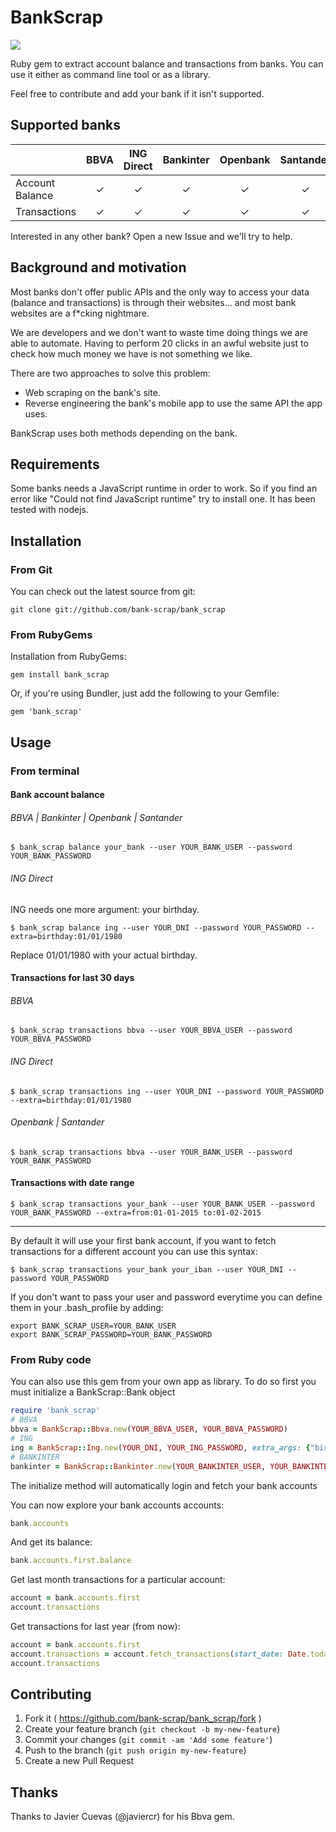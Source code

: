 # BankScrap

[![](http://188.166.39.57:3000/badge.svg)](http://188.166.39.57:3000)

Ruby gem to extract account balance and transactions from banks. You can use it either as command line tool or as a library.

Feel free to contribute and add your bank if it isn't supported.

## Supported banks

|                 |  BBVA  | ING Direct | Bankinter | Openbank | Santander |
|-----------------|:------:|:----------:|:---------:|:--------:|:---------:|
| Account Balance |    ✓   |      ✓     |     ✓     |     ✓    |     ✓     |
|  Transactions   |    ✓   |      ✓     |     ✓     |     ✓    |     ✓     |

Interested in any other bank? Open a new Issue and we'll try to help.
 
## Background and motivation

Most banks don't offer public APIs and the only way to access your data (balance and transactions) is through their websites... and most bank websites are a f*cking nightmare.

We are developers and we don't want to waste time doing things we are able to automate. Having to perform 20 clicks in an awful website just to check how much money we have is not something we like.

There are two approaches to solve this problem: 
- Web scraping on the bank's site.
- Reverse engineering the bank's mobile app to use the same API the app uses.

BankScrap uses both methods depending on the bank.

## Requirements

Some banks needs a JavaScript runtime in order to work. So if you find an error like "Could not find JavaScript runtime" try to install one. It has been tested with nodejs.

## Installation

### From Git

You can check out the latest source from git:

    git clone git://github.com/bank-scrap/bank_scrap

### From RubyGems

Installation from RubyGems:

    gem install bank_scrap

Or, if you're using Bundler, just add the following to your Gemfile:

    gem 'bank_scrap'

## Usage

### From terminal
#### Bank account balance

###### BBVA | Bankinter | Openbank | Santander

    $ bank_scrap balance your_bank --user YOUR_BANK_USER --password YOUR_BANK_PASSWORD

###### ING Direct
ING needs one more argument: your birthday.

    $ bank_scrap balance ing --user YOUR_DNI --password YOUR_PASSWORD --extra=birthday:01/01/1980

Replace 01/01/1980 with your actual birthday.

#### Transactions for last 30 days
###### BBVA

    $ bank_scrap transactions bbva --user YOUR_BBVA_USER --password YOUR_BBVA_PASSWORD

###### ING Direct

    $ bank_scrap transactions ing --user YOUR_DNI --password YOUR_PASSWORD --extra=birthday:01/01/1980

###### Openbank | Santander

    $ bank_scrap transactions bbva --user YOUR_BANK_USER --password YOUR_BANK_PASSWORD

#### Transactions with date range

    $ bank_scrap transactions your_bank --user YOUR_BANK_USER --password YOUR_BANK_PASSWORD --extra=from:01-01-2015 to:01-02-2015

---

By default it will use your first bank account, if you want to fetch transactions for a different account you can use this syntax:

    $ bank_scrap transactions your_bank your_iban --user YOUR_DNI --password YOUR_PASSWORD

If you don't want to pass your user and password everytime you can define them in your .bash_profile by adding:

    export BANK_SCRAP_USER=YOUR_BANK_USER
    export BANK_SCRAP_PASSWORD=YOUR_BANK_PASSWORD

### From Ruby code

You can also use this gem from your own app as library. To do so first you must initialize a BankScrap::Bank object


```ruby
require 'bank_scrap'
# BBVA
bbva = BankScrap::Bbva.new(YOUR_BBVA_USER, YOUR_BBVA_PASSWORD)
# ING
ing = BankScrap::Ing.new(YOUR_DNI, YOUR_ING_PASSWORD, extra_args: {"birthday" => "dd/mm/yyyy"})
# BANKINTER
bankinter = BankScrap::Bankinter.new(YOUR_BANKINTER_USER, YOUR_BANKINTER_PASSWORD)
```


The initialize method will automatically login and fetch your bank accounts

You can now explore your bank accounts accounts:

```ruby
bank.accounts
```

And get its balance:
```ruby
bank.accounts.first.balance
```

Get last month transactions for a particular account:

```ruby
account = bank.accounts.first
account.transactions
```

Get transactions for last year (from now):

```ruby
account = bank.accounts.first
account.transactions = account.fetch_transactions(start_date: Date.today - 1.year, end_date: Date.today)
account.transactions
```



## Contributing

1. Fork it ( https://github.com/bank-scrap/bank_scrap/fork )
2. Create your feature branch (`git checkout -b my-new-feature`)
3. Commit your changes (`git commit -am 'Add some feature'`)
4. Push to the branch (`git push origin my-new-feature`)
5. Create a new Pull Request

## Thanks

Thanks to Javier Cuevas (@javiercr) for his Bbva gem.
